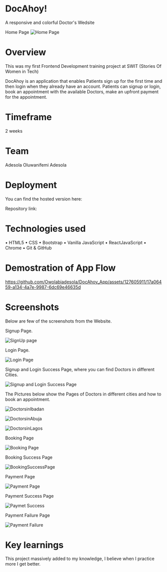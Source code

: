 # DocAhoy!
A responsive and colorful Doctor's Wedsite

Home Page
![Home  Page ](https://github.com/Owolabiadesola/DocAhoy_App/assets/127605911/9caa51b8-fe01-4a2a-a766-74a96a6bf9cd)


# Overview
This was my first Frontend Development training project at SWIT (Stories Of Women in Tech)

DocAhoy is an application that enables Patients sign up for the first time and then login when they already have an account. Patients can signup or login, book an appointment with the available Doctors, make an upfront payment for the appointment.

# Timeframe
2 weeks

# Team
Adesola Oluwanifemi Adesola

# Deployment

You can find the hosted version here:

Repository link: 

# Technologies used

• HTML5
• CSS
• Bootstrap
• Vanilla JavaScript
• ReactJavaScript
• Chrome
• Git & GitHub

# Demostration of App Flow

https://github.com/Owolabiadesola/DocAhoy_App/assets/127605911/17a06459-a134-4a7e-9987-6dc69e46635d

# Screenshots

Below are few of the screenshots from the Website.

Signup Page.

![SignUp page](https://github.com/Owolabiadesola/DocAhoy_App/assets/127605911/001dc6b8-5b48-4c0a-80f6-5b2e9e81378a)

Login Page.

![Login Page](https://github.com/Owolabiadesola/DocAhoy_App/assets/127605911/7f0d6c8f-5500-494a-895c-021f8ffc61dc)

Signup and Login Success Page, where you can find Doctors in different Cities.

![Signup and Login Success Page](https://github.com/Owolabiadesola/DocAhoy_App/assets/127605911/483459f4-02da-42b9-8525-087e69b3a8c3)

The Pictures below show the Pages of Doctors in different cities and how to book an appointment.

![DoctorsinIbadan](https://github.com/Owolabiadesola/DocAhoy_App/assets/127605911/63006ed8-1821-4c9c-b5c9-8ced310b49e7)

![DoctorsinAbuja](https://github.com/Owolabiadesola/DocAhoy_App/assets/127605911/3d0de632-d182-446f-8ff8-d824dc5a2057)

![DoctorsinLagos](https://github.com/Owolabiadesola/DocAhoy_App/assets/127605911/ae053490-9be0-4986-9e4f-db10bd1c4718)

Booking Page

![Booking Page](https://github.com/Owolabiadesola/DocAhoy_App/assets/127605911/d41c3d53-84df-40cf-844f-ba5b2835b7b8)

Booking Success Page

![BookingSuccessPage](https://github.com/Owolabiadesola/DocAhoy_App/assets/127605911/ba773801-3ebc-4ff0-b516-4964164e3fa3)

Payment Page

![Payment Page](https://github.com/Owolabiadesola/DocAhoy_App/assets/127605911/5b02ee0b-2e35-43f0-84a1-d2de46693857)

Payment Success Page

![Paymet Success](https://github.com/Owolabiadesola/DocAhoy_App/assets/127605911/adb4c70e-a3d3-4d99-aaa2-f7f02e26242e)

Payment Failure Page 

![Payment Failure](https://github.com/Owolabiadesola/DocAhoy_App/assets/127605911/4a9b8f0f-3ec9-4e92-b5c7-05ebe7b4ea2e)

# Key learnings

This project massively added to my knowledge, I believe when I practice more I get better.
